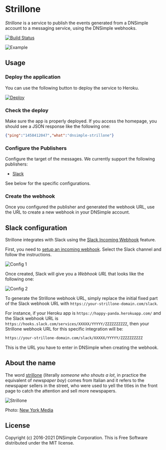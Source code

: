 # Strillone

_Strillone_ is a service to publish the events generated from a DNSimple account to a messaging service, using the DNSimple webhooks.

[![Build Status](https://travis-ci.com/dnsimple/strillone.svg?branch=main)](https://travis-ci.com/dnsimple/strillone)

![Example](img-example.png)

## Usage

### Deploy the application

You can use the following button to deploy the service to Heroku.

[![Deploy](https://www.herokucdn.com/deploy/button.svg)](https://heroku.com/deploy?template=https://github.com/dnsimple/strillone)

### Check the deploy

Make sure the app is properly deployed. If you access the homepage, you should see a JSON response like the following one:

```json
{"ping":"1458412047","what":"dnsimple-strillone"}
```

### Configure the Publishers

Configure the target of the messages. We currently support the following publishers:

- [Slack](#slack-configuration)

See below for the specific configurations.

### Create the webhook

Once you configured the publisher and generated the webhook URL, use the URL to create a new webhook in your DNSimple account.

## Slack configuration

Strillone integrates with Slack using the [Slack Incoming Webhook](https://api.slack.com/incoming-webhooks) feature.

First, you need to [setup an incoming webhook](https://my.slack.com/services/new/incoming-webhook/). Select the Slack channel and follow the instructions.

![Config 1](img-config-1.png)

Once created, Slack will give you a _Webhook URL_ that looks like the following one:

![Config 2](img-config-2.png)

To generate the Strillone webhook URL, simply replace the initial fixed part of the Slack webhook URL with `https://your-strillone-domain.com/slack`.

For instance, if your Heroku app is `https://happy-panda.herokuapp.com/` and the Slack webhook URL is `https://hooks.slack.com/services/XXXXX/YYYYY/ZZZZZZZZZZ`, then your Strillone webhook URL for this specific integration will be:

```bash
https://your-strillone-domain.com/slack/XXXXX/YYYYY/ZZZZZZZZZZ
```

This is the URL you have to enter in DNSimple when creating the webhook.

## About the name

The word [strillone](https://en.wiktionary.org/wiki/strillone) (literally _someone who shouts a lot_, in practice the equivalent of _newspaper boy_) comes from Italian and it refers to the newspaper sellers in the street, who were used to yell the titles in the front page to catch the attention and sell more newspapers.

![Strillone](strillone.jpg)

Photo: [New York Media](http://nymag.com/daily/intelligencer/2013/06/fed-is-having-a-1936-moment.html)

## License

Copyright (c) 2016-2021 DNSimple Corporation. This is Free Software distributed under the MIT license.
